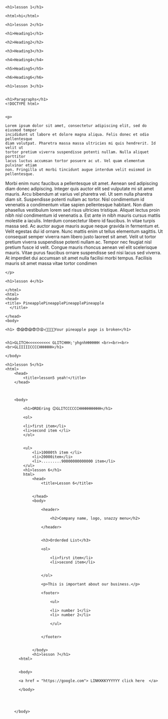 
<html lang="en" dir="ltr">
  <head>
    <meta charset="utf-8">


  </head>
  <body>

    <h1>lesson 1</h1>

    <html>hi</html>

    <h1>lesson 2</h1>

    <h1>Heading1</h1>

    <h2>Heading2</h2>

    <h3>Heading3</h3>

    <h4>Heading4</h4>

    <h5>Heading5</h5>

    <h6>Heading6</h6>

    <h1>lesson 3</h1>


    <h1>Paragraphs</h1>
    <!DOCTYPE html>

  
    <p>

    Lorem ipsum dolor sit amet, consectetur adipiscing elit, sed do eiusmod tempor
    incididunt ut labore et dolore magna aliqua. Felis donec et odio pellentesque
    diam volutpat. Pharetra massa massa ultricies mi quis hendrerit. Id velit ut
    tortor pretium viverra suspendisse potenti nullam. Nulla aliquet porttitor
    lacus luctus accumsan tortor posuere ac ut. Vel quam elementum pulvinar etiam
    non. Fringilla ut morbi tincidunt augue interdum velit euismod in pellentesque.
   Morbi enim nunc faucibus a pellentesque sit amet. Aenean sed adipiscing diam
  donec adipiscing. Integer quis auctor elit sed vulputate mi sit amet mauris.
    Arcu bibendum at varius vel pharetra vel. Ut sem nulla pharetra diam sit.
    Suspendisse potenti nullam ac tortor. Nisl condimentum id venenatis a condimentum
   vitae sapien pellentesque habitant. Non diam phasellus vestibulum lorem sed
  risus ultricies tristique.
    Aliquet lectus proin nibh nisl condimentum id venenatis a. Est ante in nibh
   mauris cursus mattis molestie a iaculis. Interdum consectetur libero id
  faucibus. In vitae turpis massa sed. Ac auctor augue mauris augue neque gravida
    in fermentum et. Velit egestas dui id ornare. Nunc mattis enim ut tellus
  elementum sagittis. Ut consequat semper viverra nam libero justo laoreet sit
  amet. Velit ut tortor pretium viverra suspendisse potenti nullam ac. Tempor
      nec feugiat nisl pretium fusce id velit. Congue mauris rhoncus aenean vel
      elit scelerisque mauris. Vitae purus faucibus ornare suspendisse sed nisi
     lacus sed viverra. At imperdiet dui accumsan sit amet nulla facilisi morbi
        tempus. Facilisis mauris sit amet massa vitae tortor condimen

    </p>

    <h1>lesson 4</h1>

    </html>
    <html>
    <head>
    <title> PineapplePineapplePineapplePineapple
      </title>

    </head>
    <body>

    <h1> 😨😱😨😱😨😓😩💀👻🤨👾💯Your pineapple page is broken</h1>


    <h1>GLITCH<<<<<<<<<< GLITCHHH;'yhgnhHHHHHH <br><br><br><br>GLIIIIICCCCHHHHHH</h1>

    </body>

    <h1>lesson 5</h1>
    <html>
    	<head>
    		<title>lesson5 yeah!</title>
    	</head>



    	<body>

    		<h1>ORDEring 😊GLITCCCCCCHHHHHHHHHH</h1>

    		<ol>

    		<li>first item</li>
    		<li>second item </li>
    		</ol>


    		<ul>
    			<li>10000th item </li>
    			<li>20000item</li>
    			<li>.........90000000000000 item</li>
    		</ul>
    		<h1>lesson 6</h1>
    		html>
    			<head>
    				<title>Lesson 6</title>


    			</head>
    			<body>

    				<header>

    					<h2>Company name, logo, snazzy menu</h2>

    				</header>


    				<h3>Orderded List</h3>

    				<ol>

    					<li>first item</li>
    					<li>second item</li>


    				</ol>

    				<p>This is important about our business.</p>

    				<footer>

    					<ul>

    					<li> number 1</li>
    					<li> number 2</li>

    					</ul>


    				</footer>


    			</body>
    			<h1>lesson 7</h1>
          <html>


          <body>

          <a href = "https://google.com"> LINKKKKYYYYYY click here  </a>

          </body>



      
    	</body>


   
</html>
